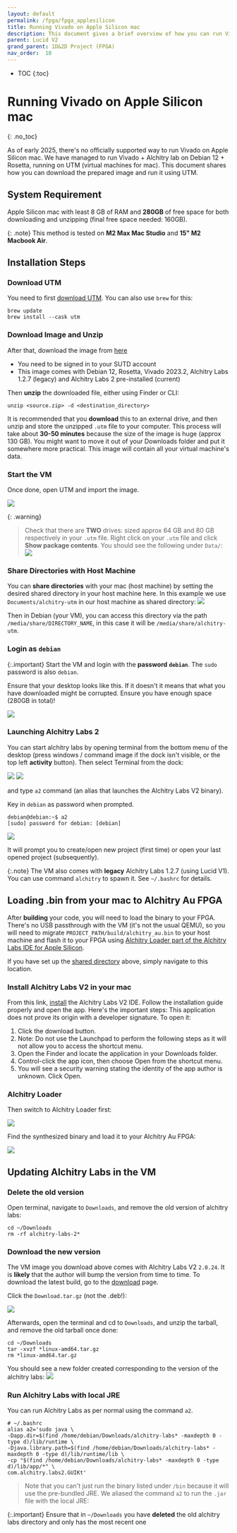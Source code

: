 ```yaml
---
layout: default
permalink: /fpga/fpga_applesilicon
title: Running Vivado on Apple Silicon mac 
description: This document gives a brief overview of how you can run Vivado on Apple Silicon mac with UTM 
parent: Lucid V2 
grand_parent: 1D&2D Project (FPGA)
nav_order:  10
---
```

* TOC
{:toc}


# Running Vivado on Apple Silicon mac
{: .no_toc}

As of early 2025, there's no officially supported way to run Vivado on Apple Silicon mac. We have managed to run Vivado + Alchitry lab on Debian 12 + Rosetta, running on UTM (virtual machines for mac). This document shares how you can download the prepared image and run it using UTM. 

## System Requirement 
Apple Silicon mac with least 8 GB of RAM and **280GB** of free space for both downloading and unzipping (final free space needed: 160GB). 

{: .note}
This method is tested on **M2 Max Mac Studio** and **15" M2 Macbook Air**. 

## Installation Steps
### Download UTM
You need to first [download UTM](https://mac.getutm.app). You can also use `brew` for this: 

```
brew update 
brew install --cask utm
```

### Download Image and Unzip
After that, download the image from [here](https://sutdapac-my.sharepoint.com/:u:/g/personal/natalie_agus_sutd_edu_sg/EQGr9kA2XgxMqXoQ-x6j-Y4BHM8asQsMEsz6ckNTWMsRgw?e=UNmXJ7)
* You need to be <span className="orange-bold">signed in to your SUTD account</span> 
* This image comes with Debian 12, Rosetta, Vivado 2023.2, Alchitry Labs 1.2.7 (legacy) and Alchitry Labs 2 pre-installed (current)

Then **unzip** the downloaded file, either using Finder or CLI: 
```
unzip <source.zip> -d <destination_directory>
```

It is recommended that you **download** this to an external drive, and then unzip and store the unzipped `.utm` file to your computer. This process will take about **30-50 minutes** because the size of the image is huge (approx 130 GB). You might want to move it out of your Downloads folder and put it somewhere more practical. This image will contain all your virtual machine's data. 

### Start the VM
Once done, open UTM and import the image. 

<img src="{{ site.baseurl }}/docs/FPGA/images/fpga_applesilicon/shared-dir.png"  class="center_full no-invert"/>

{: .warning}
> Check that there are **TWO** drives: sized approx 64 GB and 80 GB respectively in your `.utm` file. Right click on your `.utm` file and click **Show package contents**. You should see the following under `Data/`: 
> <img src="{{ site.baseurl }}/docs/FPGA/images/fpga_applesilicon/2024-03-18-17-47-02.png"  class="center_full no-invert"/>

### Share Directories with Host Machine 

You can **share directories** with your mac (host machine) by setting the desired shared directory in your host machine here. In this example we use `Documents/alchitry-utm` in our host machine as shared directory: 
<img src="{{ site.baseurl }}/docs/FPGA/images/fpga_applesilicon/shared-dir.png"  class="center_full no-invert"/>

Then in Debian (your VM), you can access this directory via the path `/media/share/DIRECTORY_NAME`, in this case it will be `/media/share/alchitry-utm`.

### Login as `debian`

{:.important}
Start the VM and login with the **password** **`debian`**. The `sudo` password is also `debian`.

Ensure that your desktop looks like this. If it doesn't it means that what you have downloaded might be corrupted. Ensure you have enough space (280GB in total)!

<img src="{{ site.baseurl }}/docs/FPGA/images/fpga_applesilicon/2024-03-25-17-35-03.png"  class="center_full no-invert"/>

### Launching Alchitry Labs 2
You can start alchitry labs by opening terminal from the bottom menu of the desktop (press windows / command image if the dock isn't visible, or the top left **activity** button). Then select Terminal from the dock:

<img src="{{ site.baseurl }}//docs/FPGA/Lucid%20V2/images/fpga_applesilicon/2025-01-28-02-41-23.png"  class="center_thirty no-invert"/>

<img src="{{ site.baseurl }}//docs/FPGA/Lucid%20V2/images/fpga_applesilicon/2025-01-28-02-52-41.png"  class="center_seventy no-invert"/>

 and type `a2` command (an alias that launches the Alchitry Labs V2 binary). 

Key in `debian` as password when prompted.

```
debian@debian:~$ a2
[sudo] password for debian: [debian]
```

<img src="{{ site.baseurl }}//docs/FPGA/Lucid%20V2/images/fpga_applesilicon/2024-10-16-11-23-16.png"  class="center_seventy no-invert"/>

It will prompt you to create/open new project (first time) or open your last opened project (subsequently).

{:.note}
The VM also comes with **legacy** Alchitry Labs 1.2.7 (using Lucid V1). You can use command `alchitry` to spawn it. See `~/.bashrc` for details.


## Loading .bin from your mac to Alchitry Au FPGA

After **building** your code, you will need to load the binary to your FPGA. There's no USB passthrough with the VM (it's not the usual QEMU), so you will need to <span class="orange-bold">migrate</span> `PROJECT_PATH/build/alchitry_au.bin` to your host machine and flash it to your FPGA using [Alchitry Loader part of the Alchitry Labs IDE for Apple Silicon](https://alchitry.com/Alchitry-Labs-V2/download.html).

If you have set up the [shared directory](#share-directories-with-host-machine) above, simply navigate to this location.

### Install Alchitry Labs V2 in your mac

From this link, [install](https://alchitry.com/alchitry-labs/) the Alchitry Labs V2 IDE. Follow the installation guide properly and open the app. Here's the important steps:
This application does not prove its origin with a developer signature. To open it:

1. Click the download button.
2. Note: Do not use the Launchpad to perform the following steps as it will not allow you to access the shortcut menu.
3. Open the Finder and locate the application in your Downloads folder.
4. Control-click the app icon, then choose Open from the shortcut menu.
5. You will see a security warning stating the identity of the app author is unknown. Click Open.

### Alchitry Loader
Then switch to Alchitry Loader first: 

<img src="{{ site.baseurl }}/docs/FPGA/images/fpga_applesilicon/2024-03-18-14-34-46.png"  class="center_full no-invert"/>

Find the synthesized binary and load it to your Alchitry Au FPGA: 

<img src="{{ site.baseurl }}//docs/FPGA/images/fpga_applesilicon/2024-10-07-11-22-40.png"  class="center_full no-invert"/>


## Updating Alchitry Labs in the VM 

### Delete the old version
Open terminal, navigate to `Downloads`, and remove the old version of alchitry labs:

```
cd ~/Downloads
rm -rf alchitry-labs-2*
```

### Download the new version
The VM image you download above comes with Alchitry Labs V2 `2.0.24`. It is **likely** that the author will bump the version from time to time. To download the latest build, go to the [download](https://alchitry.com/Alchitry-Labs-V2/download.html) page.  



Click the `Download.tar.gz` (not the .deb!):

<img src="{{ site.baseurl }}//docs/FPGA/Lucid%20V2/images/fpga_applesilicon/2025-01-28-02-19-04.png"  class="center_seventy no-invert"/>

Afterwards, open the terminal and cd to `Downloads`, and unzip the tarball, and remove the old tarball once done: 


```
cd ~/Downloads
tar -xvzf *linux-amd64.tar.gz
rm *linux-amd64.tar.gz 
```

You should see a new folder created corresponding to the version of the alchitry labs:
<img src="{{ site.baseurl }}//docs/FPGA/Lucid%20V2/images/fpga_applesilicon/2025-01-28-02-45-35.png"  class="center_seventy no-invert"/>

### Run Alchitry Labs with local JRE 

You can run Alchitry Labs as per normal using the command `a2`. 


```
# ~/.bashrc
alias a2='sudo java \
-Dapp.dir=$(find /home/debian/Downloads/alchitry-labs* -maxdepth 0 -type d)/lib/runtime \
-Djava.library.path=$(find /home/debian/Downloads/alchitry-labs* -maxdepth 0 -type d)/lib/runtime/lib \
-cp "$(find /home/debian/Downloads/alchitry-labs* -maxdepth 0 -type d)/lib/app/*" \
com.alchitry.labs2.GUIKt'
```

> Note that you can't just run the binary listed under `/bin` because it will use the pre-bundled JRE. We aliased the command `a2` to run the `.jar` file with the local JRE:

{:.important}
Ensure that in `~/Downloads` you have **deleted** the old alchitry labs directory and only has the most recent one




<!-- 
For some reason, you cannot use the pre-compiled Linux binary from the [**release**](https://github.com/alchitry/Alchitry-Labs-V2/releases) page (linux-amd64) because the JRE that comes with it just couldn't execute Vivado at 

### Pull the latest changes 
Alchitry Labs is **installed** on this directory: `/home/debian/Alchitry-Labs-V2`. Navigate there and run `git pull` to clone the latest change: 

```
cd /home/debian/Alchitry-Labs-V2
git pull
```

### Merge Conflicts
You might be met with some conflict as follows:

<img src="{{ site.baseurl }}//docs/FPGA/Lucid%20V2/images/fpga_applesilicon/2025-01-28-01-38-07.png"  class="center_seventy no-invert"/>

Open the file causing the conflict using `nano`:

`nano src/main/kotlin/com/alchitry/labs2/project/Locations.kt`


Scroll down until you see some kind of conflict beginning with `>>>>>>` and ending with `<<<<<<`:

<img src="{{ site.baseurl }}//docs/FPGA/Lucid%20V2/images/fpga_applesilicon/2025-01-28-01-40-59.png"  class="center_seventy no-invert"/>

Edit them completely so the declarations above look like this:

<img src="{{ site.baseurl }}//docs/FPGA/Lucid%20V2/images/fpga_applesilicon/2025-01-28-01-47-54.png"  class="center_seventy no-invert"/>

Then, exit `nano` using `Ctrl + X`. 

### Compile 
Then run  `./gradlew clean createDistributable` to recompile the project. It should take 3-5 minutes. 

You should see `BUILD SUCCESSFULL` message at the end:

<img src="{{ site.baseurl }}//docs/FPGA/Lucid%20V2/images/fpga_applesilicon/2025-01-28-02-05-53.png"  class="center_seventy no-invert"/>

### Run Alchitry Labs V2 

Once compiled, you should be able to run Alchitry Labs V2 as per normal using the `a2` command. 

{:.highlight}
Contact Natalie if you found any issue(s) with the installation. -->
